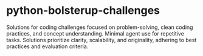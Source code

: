 # python-bolsterup-challenges
Solutions for coding challenges focused on problem-solving, clean coding practices, and concept understanding. Minimal agent use for repetitive tasks. Solutions prioritize clarity, scalability, and originality, adhering to best practices and evaluation criteria.
